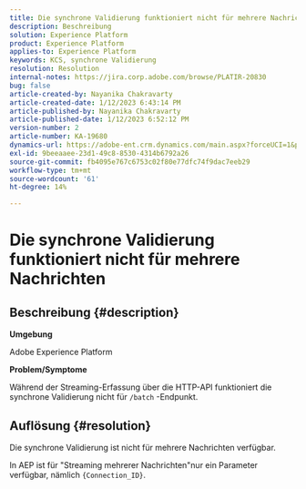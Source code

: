 ```yaml
---
title: Die synchrone Validierung funktioniert nicht für mehrere Nachrichten
description: Beschreibung
solution: Experience Platform
product: Experience Platform
applies-to: Experience Platform
keywords: KCS, synchrone Validierung
resolution: Resolution
internal-notes: https://jira.corp.adobe.com/browse/PLATIR-20830
bug: false
article-created-by: Nayanika Chakravarty
article-created-date: 1/12/2023 6:43:14 PM
article-published-by: Nayanika Chakravarty
article-published-date: 1/12/2023 6:52:12 PM
version-number: 2
article-number: KA-19680
dynamics-url: https://adobe-ent.crm.dynamics.com/main.aspx?forceUCI=1&pagetype=entityrecord&etn=knowledgearticle&id=f7d460f5-a892-ed11-aad1-6045bd006c82
exl-id: 9beeaaee-23d1-49c8-8530-4314b6792a26
source-git-commit: fb4095e767c6753c02f80e77dfc74f9dac7eeb29
workflow-type: tm+mt
source-wordcount: '61'
ht-degree: 14%

---
```


# Die synchrone Validierung funktioniert nicht für mehrere Nachrichten

## Beschreibung {#description}


<b>Umgebung</b>

Adobe Experience Platform

<b>Problem/Symptome</b>

Während der Streaming-Erfassung über die HTTP-API funktioniert die synchrone Validierung nicht für `/batch` -Endpunkt.


## Auflösung {#resolution}


Die synchrone Validierung ist nicht für mehrere Nachrichten verfügbar.

In AEP ist für &quot;Streaming mehrerer Nachrichten&quot;nur ein Parameter verfügbar, nämlich `{Connection_ID}`.
